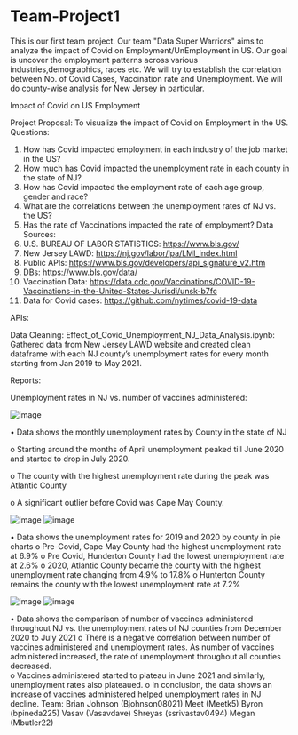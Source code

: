 # Team-Project1
This is our first team project. Our team "Data Super Warriors" aims to analyze the impact of Covid on Employment/UnEmployment in US. Our goal is uncover the employment patterns across various industries,demographics, races etc. We will try to establish the correlation between No. of Covid Cases, Vaccination rate and Unemployment. We will do county-wise analysis for New Jersey in particular. 


Impact of Covid on US Employment

Project Proposal:  To visualize the impact of Covid on Employment in the US.
Questions:
1.	How has Covid impacted employment in each industry of the job market in the US?
2.	How much has Covid impacted the unemployment rate in each county in the state of NJ?
3.	How has Covid impacted the employment rate of each age group, gender and race?
4.	What are the correlations between the unemployment rates of NJ vs. the US?
5.	Has the rate of Vaccinations impacted the rate of employment?
Data Sources:
1.	U.S. BUREAU OF LABOR STATISTICS:  https://www.bls.gov/ 
2.	New Jersey LAWD: https://nj.gov/labor/lpa/LMI_index.html
3.	Public APIs: https://www.bls.gov/developers/api_signature_v2.htm 
4.	DBs: https://www.bls.gov/data/ 
5.	Vaccination Data: https://data.cdc.gov/Vaccinations/COVID-19-Vaccinations-in-the-United-States-Jurisdi/unsk-b7fc 
6.	Data for Covid cases: https://github.com/nytimes/covid-19-data 

APIs:

Data Cleaning:
Effect_of_Covid_Unemployment_NJ_Data_Analysis.ipynb:  Gathered data from New Jersey LAWD website and created clean dataframe with each NJ county’s unemployment rates for every month starting from Jan 2019 to May 2021.











Reports:

Unemployment rates in NJ vs. number of vaccines administered:


![image](https://user-images.githubusercontent.com/84213057/126387253-d761a981-4915-4470-866f-76715d9f62f6.png)










•	Data shows the monthly unemployment rates by County in the state of NJ

 o	Starting around the months of April unemployment peaked till June 2020 and started to drop in July 2020.
 
 o	The county with the highest unemployment rate during the peak was Atlantic County
 
 o	A significant outlier before Covid was Cape May County.

![image](https://user-images.githubusercontent.com/84213057/126387334-1a0b23c8-c0d8-419b-ac33-40b910adc1d1.png)
![image](https://user-images.githubusercontent.com/84213057/126387356-99f1b333-9efd-44a0-bc0d-befbcea4c873.png)


 
•	Data shows the unemployment rates for 2019 and 2020 by county in pie charts
 o	Pre-Covid, Cape May County had the highest unemployment rate at 6.9%
 o	Pre Covid, Hunderton County had the lowest unemployment rate at 2.6%
 o	2020, Atlantic County became the county with the highest unemployment rate changing from 4.9% to 17.8%
 o	Hunterton County remains the county with the lowest unemployment rate at 7.2%

![image](https://user-images.githubusercontent.com/84213057/126387394-67822df3-e9e0-4bed-a410-8ee80e8b1a22.png)
![image](https://user-images.githubusercontent.com/84213057/126387421-6a0955fc-a824-4425-9093-06d82f2f55c1.png)


•	Data shows the comparison of number of vaccines administered throughout NJ vs. the unemployment rates of NJ counties from December 2020 to July 2021
 o	There is a negative correlation between number of vaccines administered and unemployment rates.  As number of vaccines administered increased, the rate of unemployment throughout all counties decreased.  
 o	Vaccines administered started to plateau in June 2021 and similarly, unemployment rates also plateaued. 
 o	In conclusion, the data shows an increase of vaccines administered helped unemployment rates in NJ decline.
Team:
Brian Johnson (Bjohnson08021)
Meet (Meetk5) 
Byron (bpineda225) 
Vasav (Vasavdave)
Shreyas (ssrivastav0494) 
Megan (Mbutler22)

